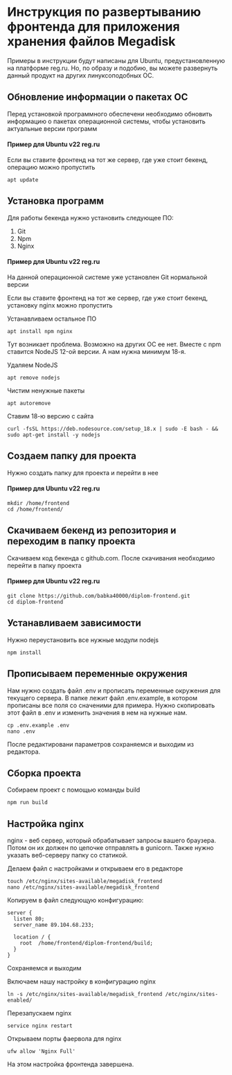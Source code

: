 # Инструкция по развертыванию фронтенда для приложения хранения файлов Megadisk

Примеры в инструкции будут написаны для Ubuntu, предустановленную на платформе reg.ru. Но, по образу и подобию, вы можете развернуть данный продукт на других линуксоподобных ОС.

## Обновление информации о пакетах ОС

Перед установкой программного обеспечени необходимо обновить информацию о пакетах операционной системы, чтобы установить актуальные версии программ

#### Пример для Ubuntu v22 reg.ru

Если вы ставите фронтенд на тот же сервер, где уже стоит бекенд, операцию можно пропустить

```
apt update
``` 

## Установка программ

Для работы бекенда нужно установить следующее ПО:
1. Git
2. Npm
3. Nginx

#### Пример для Ubuntu v22 reg.ru

На данной операционной системе уже установлен Git нормальной версии

Если вы ставите фронтенд на тот же сервер, где уже стоит бекенд, установку nginx можно пропустить

Устанавливаем остальное ПО

```
apt install npm nginx
```

Тут возникает проблема. Возможно на других ОС ее нет. Вместе с npm ставится NodeJS 12-ой версии. А нам нужна минимум 18-я.

Удаляем NodeJS

```
apt remove nodejs
```

Чистим ненужные пакеты

```
apt autoremove
```

Ставим 18-ю версию с сайта

```
curl -fsSL https://deb.nodesource.com/setup_18.x | sudo -E bash - && sudo apt-get install -y nodejs
```

## Создаем папку для проекта

Нужно создать папку для проекта и перейти в нее

#### Пример для Ubuntu v22 reg.ru

```
mkdir /home/frontend
cd /home/frontend/
```

## Скачиваем бекенд из репозитория и переходим в папку проекта

Скачиваем код бекенда с github.com. После скачивания необходимо перейти в папку проекта

#### Пример для Ubuntu v22 reg.ru

```
git clone https://github.com/babka40000/diplom-frontend.git
cd diplom-frontend
```

## Устанавливаем зависимости

Нужно переустановить все нужные модули nodejs

```
npm install
```

## Прописываем переменные окружения


Нам нужно создать файл .env и прописать переменные окружения для текущего сервера. В папке лежит файл .env.example, в котором прописаны все поля со сначеними для примера. Нужно скопировать этот файл в .env и изменить значения в нем на нужные нам.

```
cp .env.example .env
nano .env
```

После редактировани параметров сохраняемся и выходим из редактора.

## Сборка проекта

Собираем проект с помощью команды build

```
npm run build
```

## Настройка nginx

nginx - веб сервер, который обрабатывает запросы вашего браузера. Потом он их должен по цепочке отправлять в gunicorn. Также нужно указать веб-серверу папку со статикой.

Делаем файл с настройками и открываем его в редакторе

```
touch /etc/nginx/sites-available/megadisk_frontend
nano /etc/nginx/sites-available/megadisk_frontend
```

Копируем в файл следующую конфигурацию:

```
server {
  listen 80;
  server_name 89.104.68.233;

  location / {
    root  /home/frontend/diplom-frontend/build;
  }
}
```

Сохраняемся и выходим

Включаем нашу настройку в конфигурацию nginx

```
ln -s /etc/nginx/sites-available/megadisk_frontend /etc/nginx/sites-enabled/
```

Перезапускаем nginx

```
service nginx restart
```

Открываем порты фаервола для nginx

```
ufw allow 'Nginx Full'
```

На этом настройка фронтенда завершена.